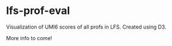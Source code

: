 # lfs-prof-eval
Visualization of UMI6 scores of all profs in LFS. Created using D3. 

More info to come!

